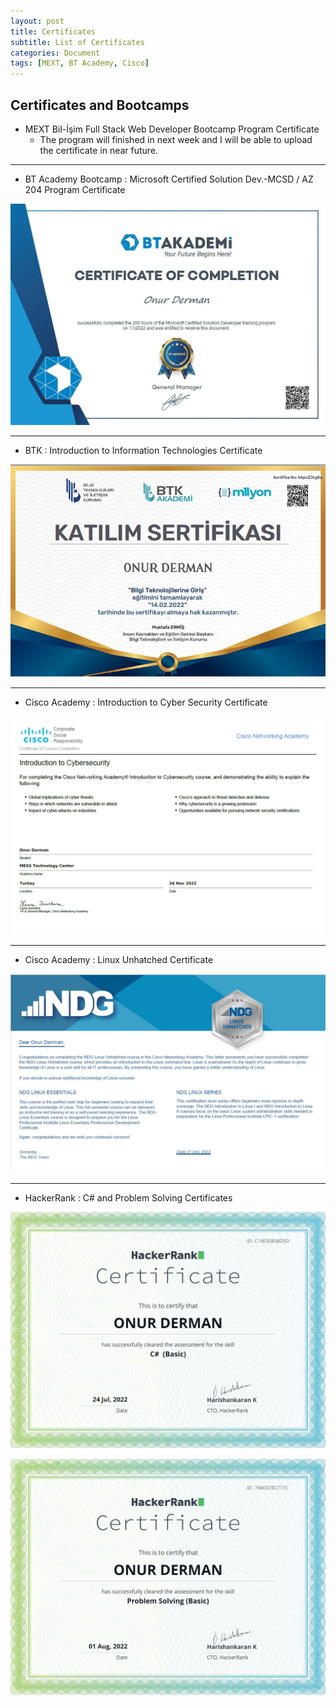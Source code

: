 ```yaml
---
layout: post
title: Certificates
subtitle: List of Certificates
categories: Document
tags: [MEXT, BT Academy, Cisco]
---
```


## Certificates and Bootcamps 

* MEXT Bil-İşim Full Stack Web Developer Bootcamp Program Certificate
  * The program will finished in next week and I will be able to upload the certificate in near future.
  
--------------------------------------------------------------------------------------------------------------------
* BT Academy Bootcamp : Microsoft Certified Solution Dev.-MCSD / AZ 204 Program Certificate

![diploma](/assets/images/BT_Academy.jpg)


--------------------------------------------------------------------------------------------------------------------
* BTK : Introduction to Information Technologies Certificate

![diploma](/assets/images/BTK_Certificate.jpg)


--------------------------------------------------------------------------------------------------------------------
* Cisco Academy : Introduction to Cyber Security Certificate

![diploma](/assets/images/Cisco_CyberSecurity.jpg)


--------------------------------------------------------------------------------------------------------------------
* Cisco Academy : Linux Unhatched Certificate

![diploma](/assets/images/Linux.jpg) 


--------------------------------------------------------------------------------------------------------------------
* HackerRank : C# and Problem Solving Certificates 
 
![diploma](/assets/images/CSharp.jpg) 

![diploma](/assets/images/ProblemSolving.jpg) 
